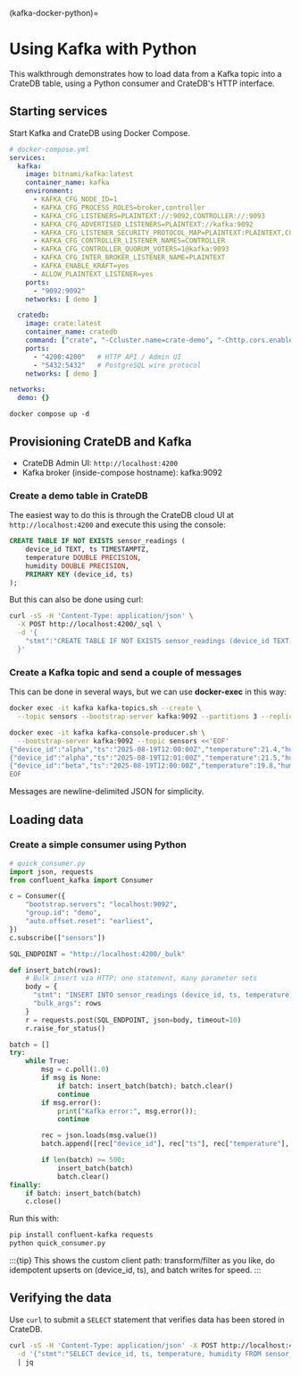 (kafka-docker-python)=
# Using Kafka with Python

This walkthrough demonstrates how to load data from a Kafka topic into a
CrateDB table, using a Python consumer and CrateDB's HTTP interface.

## Starting services

Start Kafka and CrateDB using Docker Compose.
```yaml
# docker-compose.yml
services:
  kafka:
    image: bitnami/kafka:latest
    container_name: kafka
    environment:
      - KAFKA_CFG_NODE_ID=1
      - KAFKA_CFG_PROCESS_ROLES=broker,controller
      - KAFKA_CFG_LISTENERS=PLAINTEXT://:9092,CONTROLLER://:9093
      - KAFKA_CFG_ADVERTISED_LISTENERS=PLAINTEXT://kafka:9092
      - KAFKA_CFG_LISTENER_SECURITY_PROTOCOL_MAP=PLAINTEXT:PLAINTEXT,CONTROLLER:PLAINTEXT
      - KAFKA_CFG_CONTROLLER_LISTENER_NAMES=CONTROLLER
      - KAFKA_CFG_CONTROLLER_QUORUM_VOTERS=1@kafka:9093
      - KAFKA_CFG_INTER_BROKER_LISTENER_NAME=PLAINTEXT
      - KAFKA_ENABLE_KRAFT=yes
      - ALLOW_PLAINTEXT_LISTENER=yes
    ports:
      - "9092:9092"
    networks: [ demo ]

  cratedb:
    image: crate:latest
    container_name: cratedb
    command: ["crate", "-Ccluster.name=crate-demo", "-Chttp.cors.enabled=true", "-Chttp.cors.allow-origin=*"]
    ports:
      - "4200:4200"   # HTTP API / Admin UI
      - "5432:5432"   # PostgreSQL wire protocol
    networks: [ demo ]

networks:
  demo: {}
```

```shell
docker compose up -d
```

## Provisioning CrateDB and Kafka

* CrateDB Admin UI: `http://localhost:4200`
* Kafka broker (inside-compose hostname): kafka:9092

### Create a demo table in CrateDB

The easiest way to do this is through the CrateDB cloud UI at `http://localhost:4200` and execute this using the console:

```sql
CREATE TABLE IF NOT EXISTS sensor_readings (
    device_id TEXT, ts TIMESTAMPTZ,
    temperature DOUBLE PRECISION,
    humidity DOUBLE PRECISION,
    PRIMARY KEY (device_id, ts)
);
```

But this can also be done using curl:

```bash
curl -sS -H 'Content-Type: application/json' \
  -X POST http://localhost:4200/_sql \
  -d '{
    "stmt":"CREATE TABLE IF NOT EXISTS sensor_readings (device_id TEXT, ts TIMESTAMPTZ, temperature DOUBLE PRECISION, humidity DOUBLE PRECISION, PRIMARY KEY (device_id, ts))"
  }'
```

### Create a Kafka topic and send a couple of messages

This can be done in several ways, but we can use **docker-exec** in this way:

```bash
docker exec -it kafka kafka-topics.sh --create \
  --topic sensors --bootstrap-server kafka:9092 --partitions 3 --replication-factor 1

docker exec -it kafka kafka-console-producer.sh \
  --bootstrap-server kafka:9092 --topic sensors <<'EOF'
{"device_id":"alpha","ts":"2025-08-19T12:00:00Z","temperature":21.4,"humidity":48.0}
{"device_id":"alpha","ts":"2025-08-19T12:01:00Z","temperature":21.5,"humidity":47.6}
{"device_id":"beta","ts":"2025-08-19T12:00:00Z","temperature":19.8,"humidity":55.1}
EOF
```

Messages are newline-delimited JSON for simplicity.

## Loading data

### Create a simple consumer using Python

```python
# quick_consumer.py
import json, requests
from confluent_kafka import Consumer

c = Consumer({
    "bootstrap.servers": "localhost:9092",
    "group.id": "demo",
    "auto.offset.reset": "earliest",
})
c.subscribe(["sensors"])

SQL_ENDPOINT = "http://localhost:4200/_bulk"

def insert_batch(rows):
    # Bulk insert via HTTP; one statement, many parameter sets
    body = {
      "stmt": "INSERT INTO sensor_readings (device_id, ts, temperature, humidity) VALUES (?, ?, ?, ?) ON CONFLICT (device_id, ts) DO UPDATE SET temperature = EXCLUDED.temperature, humidity = EXCLUDED.humidity",
      "bulk_args": rows
    }
    r = requests.post(SQL_ENDPOINT, json=body, timeout=10)
    r.raise_for_status()

batch = []
try:
    while True:
        msg = c.poll(1.0)
        if msg is None: 
            if batch: insert_batch(batch); batch.clear()
            continue
        if msg.error(): 
            print("Kafka error:", msg.error()); 
            continue

        rec = json.loads(msg.value())
        batch.append([rec["device_id"], rec["ts"], rec["temperature"], rec["humidity"]])

        if len(batch) >= 500:
            insert_batch(batch)
            batch.clear()
finally:
    if batch: insert_batch(batch)
    c.close()
```

Run this with:

```bash
pip install confluent-kafka requests
python quick_consumer.py
```

:::{tip}
This shows the custom client path: transform/filter as you like, do idempotent upserts on (device\_id, ts), and batch writes for speed.
:::

## Verifying the data

Use `curl` to submit a `SELECT` statement that verifies data has been stored in CrateDB.
```bash
curl -sS -H 'Content-Type: application/json' -X POST http://localhost:4200/_sql \
  -d '{"stmt":"SELECT device_id, ts, temperature, humidity FROM sensor_readings ORDER BY ts LIMIT 10"}' \
  | jq
```
